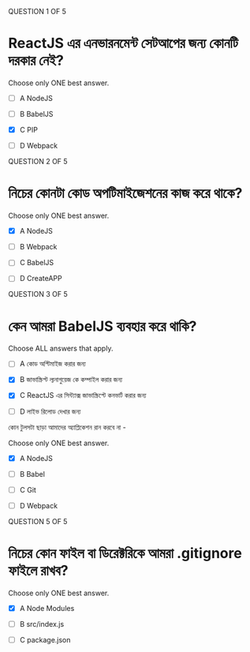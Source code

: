 QUESTION 1 OF 5
# ReactJS এর এনভারনমেন্ট সেটআপের জন্য কোনটি দরকার নেই? 

Choose only ONE best answer.
- [ ] A
NodeJS

- [ ] B
BabelJS

- [x] C
PIP

- [ ] D
Webpack


QUESTION 2 OF 5
# নিচের কোনটা কোড অপটিমাইজেশনের কাজ করে থাকে? 

Choose only ONE best answer.

- [x] A
NodeJS 

- [ ] B
Webpack

- [ ] C
BabelJS

- [ ] D
CreateAPP

QUESTION 3 OF 5
# কেন আমরা BabelJS ব্যবহার করে থাকি? 

Choose ALL answers that apply.

- [ ] A
কোড অপ্টিমাইজ করার জন্য 

- [x] B
জাভাস্ক্রিপ্ট ল্যনাগুয়েজ কে কম্পাইল করার জন্য 

- [x] C
ReactJS এর সিন্ট্যাক্স জাভাস্ক্রিপ্টে কনভার্ট করার জন্য 

- [ ] D
লাইভ রিলোড দেখার জন্য

কোন টুলসটা ছাড়া আমাদের অ্যাপ্লিকেশন রান করবে না - 

Choose only ONE best answer.

- [x] A
NodeJS

- [ ] B
Babel

- [ ] C
Git

- [ ] D
Webpack

QUESTION 5 OF 5
# নিচের কোন ফাইল বা ডিরেক্টরিকে আমরা .gitignore ফাইলে রাখব? 

Choose only ONE best answer.

- [x] A
Node Modules

- [ ] B
src/index.js

- [ ] C
package.json
